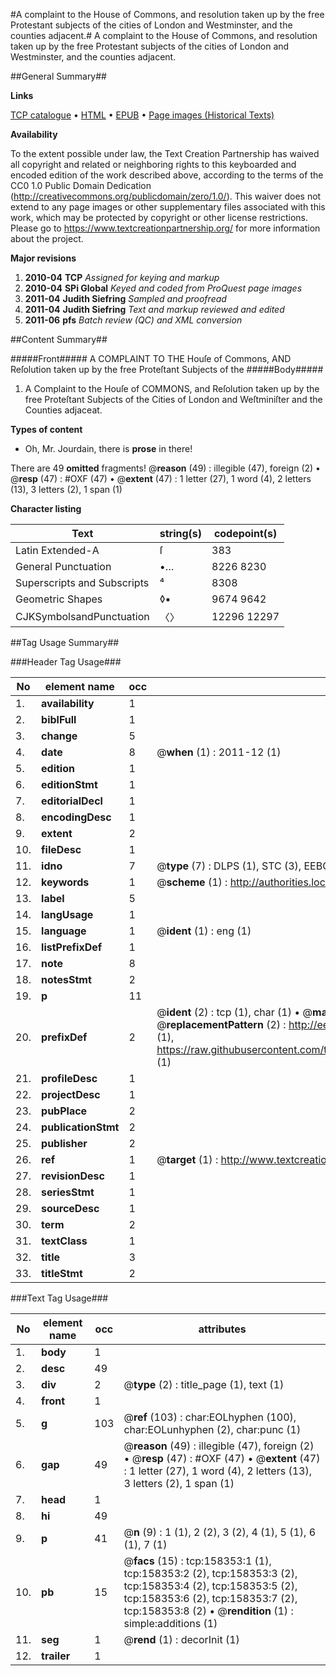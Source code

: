 #A complaint to the House of Commons, and resolution taken up by the free Protestant subjects of the cities of London and Westminster, and the counties adjacent.#
A complaint to the House of Commons, and resolution taken up by the free Protestant subjects of the cities of London and Westminster, and the counties adjacent.

##General Summary##

**Links**

[TCP catalogue](http://www.ota.ox.ac.uk/tcp/)  • 
[HTML](http://tei.it.ox.ac.uk/tcp/Texts-HTML/free/A80/A80281.html)  • 
[EPUB](http://tei.it.ox.ac.uk/tcp/Texts-EPUB/free/A80/A80281.epub) • 
[Page images (Historical Texts)](https://historicaltexts.jisc.ac.uk/eebo-99860463e)

**Availability**

To the extent possible under law, the Text Creation Partnership has waived all copyright and related or neighboring rights to this keyboarded and encoded edition of the work described above, according to the terms of the CC0 1.0 Public Domain Dedication (http://creativecommons.org/publicdomain/zero/1.0/). This waiver does not extend to any page images or other supplementary files associated with this work, which may be protected by copyright or other license restrictions. Please go to https://www.textcreationpartnership.org/ for more information about the project.

**Major revisions**

1. __2010-04__ __TCP__ *Assigned for keying and markup*
1. __2010-04__ __SPi Global__ *Keyed and coded from ProQuest page images*
1. __2011-04__ __Judith Siefring__ *Sampled and proofread*
1. __2011-04__ __Judith Siefring__ *Text and markup reviewed and edited*
1. __2011-06__ __pfs__ *Batch review (QC) and XML conversion*

##Content Summary##

#####Front#####
A COMPLAINT TO THE Houſe of Commons, AND Reſolution taken up by the free Proteſtant Subjects of the 
#####Body#####

1. A Complaint to the Houſe of COMMONS, and Reſolution taken up by the free Proteſtant Subjects of the Cities of London and Weſtminiſter and the Counties adjaceat.

**Types of content**

  * Oh, Mr. Jourdain, there is **prose** in there!

There are 49 **omitted** fragments! 
 @__reason__ (49) : illegible (47), foreign (2)  •  @__resp__ (47) : #OXF (47)  •  @__extent__ (47) : 1 letter (27), 1 word (4), 2 letters (13), 3 letters (2), 1 span (1)

**Character listing**


|Text|string(s)|codepoint(s)|
|---|---|---|
|Latin Extended-A|ſ|383|
|General Punctuation|•…|8226 8230|
|Superscripts             and Subscripts|⁴|8308|
|Geometric Shapes|◊▪|9674 9642|
|CJKSymbolsandPunctuation|〈〉|12296 12297|

##Tag Usage Summary##

###Header Tag Usage###

|No|element name|occ|attributes|
|---|---|---|---|
|1.|__availability__|1||
|2.|__biblFull__|1||
|3.|__change__|5||
|4.|__date__|8| @__when__ (1) : 2011-12 (1)|
|5.|__edition__|1||
|6.|__editionStmt__|1||
|7.|__editorialDecl__|1||
|8.|__encodingDesc__|1||
|9.|__extent__|2||
|10.|__fileDesc__|1||
|11.|__idno__|7| @__type__ (7) : DLPS (1), STC (3), EEBO-CITATION (1), PROQUEST (1), VID (1)|
|12.|__keywords__|1| @__scheme__ (1) : http://authorities.loc.gov/ (1)|
|13.|__label__|5||
|14.|__langUsage__|1||
|15.|__language__|1| @__ident__ (1) : eng (1)|
|16.|__listPrefixDef__|1||
|17.|__note__|8||
|18.|__notesStmt__|2||
|19.|__p__|11||
|20.|__prefixDef__|2| @__ident__ (2) : tcp (1), char (1)  •  @__matchPattern__ (2) : ([0-9\-]+):([0-9IVX]+) (1), (.+) (1)  •  @__replacementPattern__ (2) : http://eebo.chadwyck.com/downloadtiff?vid=$1&page=$2 (1), https://raw.githubusercontent.com/textcreationpartnership/Texts/master/tcpchars.xml#$1 (1)|
|21.|__profileDesc__|1||
|22.|__projectDesc__|1||
|23.|__pubPlace__|2||
|24.|__publicationStmt__|2||
|25.|__publisher__|2||
|26.|__ref__|1| @__target__ (1) : http://www.textcreationpartnership.org/docs/. (1)|
|27.|__revisionDesc__|1||
|28.|__seriesStmt__|1||
|29.|__sourceDesc__|1||
|30.|__term__|2||
|31.|__textClass__|1||
|32.|__title__|3||
|33.|__titleStmt__|2||


###Text Tag Usage###

|No|element name|occ|attributes|
|---|---|---|---|
|1.|__body__|1||
|2.|__desc__|49||
|3.|__div__|2| @__type__ (2) : title_page (1), text (1)|
|4.|__front__|1||
|5.|__g__|103| @__ref__ (103) : char:EOLhyphen (100), char:EOLunhyphen (2), char:punc (1)|
|6.|__gap__|49| @__reason__ (49) : illegible (47), foreign (2)  •  @__resp__ (47) : #OXF (47)  •  @__extent__ (47) : 1 letter (27), 1 word (4), 2 letters (13), 3 letters (2), 1 span (1)|
|7.|__head__|1||
|8.|__hi__|49||
|9.|__p__|41| @__n__ (9) : 1 (1), 2 (2), 3 (2), 4 (1), 5 (1), 6 (1), 7 (1)|
|10.|__pb__|15| @__facs__ (15) : tcp:158353:1 (1), tcp:158353:2 (2), tcp:158353:3 (2), tcp:158353:4 (2), tcp:158353:5 (2), tcp:158353:6 (2), tcp:158353:7 (2), tcp:158353:8 (2)  •  @__rendition__ (1) : simple:additions (1)|
|11.|__seg__|1| @__rend__ (1) : decorInit (1)|
|12.|__trailer__|1||
